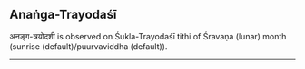 ## Anaṅga-Trayodaśī
अनङ्ग-त्रयोदशी is observed on Śukla-Trayodaśī tithi of Śravaṇa (lunar) month (sunrise (default)/puurvaviddha (default)).



---
